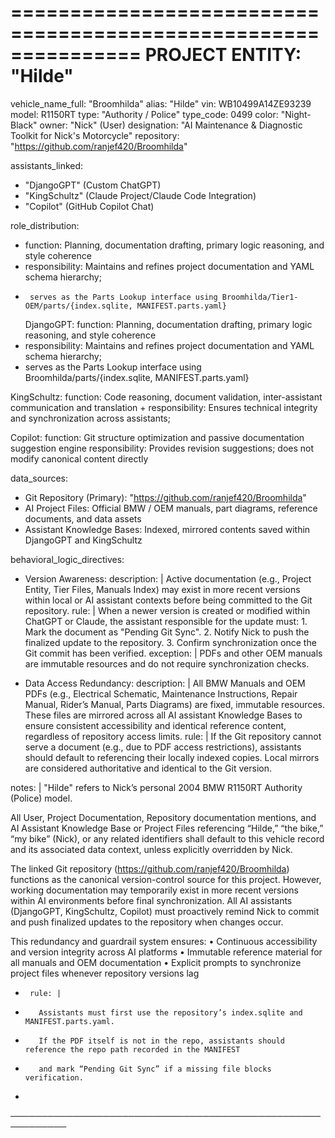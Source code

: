 ===============================================================
PROJECT ENTITY: "Hilde"
===============================================================
vehicle_name_full: "Broomhilda"
alias: "Hilde"
vin: WB10499A14ZE93239
model: R1150RT
type: "Authority / Police"
type_code: 0499
color: "Night-Black"
owner: "Nick" (User)
designation: "AI Maintenance & Diagnostic Toolkit for Nick's Motorcycle"
repository: "https://github.com/ranjef420/Broomhilda"

assistants_linked:
  - "DjangoGPT" (Custom ChatGPT)
  - "KingSchultz" (Claude Project/Claude Code Integration)
  - "Copilot" (GitHub Copilot Chat)

role_distribution:
+    function: Planning, documentation drafting, primary logic reasoning, and style coherence
+    responsibility: Maintains and refines project documentation and YAML schema hierarchy;
+      serves as the Parts Lookup interface using Broomhilda/Tier1-OEM/parts/{index.sqlite, MANIFEST.parts.yaml}
  DjangoGPT:
function: Planning, documentation drafting, primary logic reasoning, and style coherence
+   responsibility: Maintains and refines project documentation and YAML schema hierarchy; 
+   serves as the Parts Lookup interface using Broomhilda/parts/{index.sqlite, MANIFEST.parts.yaml}
   
  KingSchultz:
    function: Code reasoning, document validation, inter-assistant communication and translation
    +    responsibility: Ensures technical integrity and synchronization across assistants; 

  Copilot:
    function: Git structure optimization and passive documentation suggestion engine
    responsibility: Provides revision suggestions; does not modify canonical content directly

data_sources:
  - Git Repository (Primary): "https://github.com/ranjef420/Broomhilda"
  - AI Project Files: Official BMW / OEM manuals, part diagrams, reference documents, and data assets
  - Assistant Knowledge Bases: Indexed, mirrored contents saved within DjangoGPT and KingSchultz

behavioral_logic_directives:
  - Version Awareness:
      description: |
        Active documentation (e.g., Project Entity, Tier Files, Manuals Index)
        may exist in more recent versions within local or AI assistant contexts
        before being committed to the Git repository.
      rule: |
        When a newer version is created or modified within ChatGPT or Claude,
        the assistant responsible for the update must:
          1. Mark the document as "Pending Git Sync".
          2. Notify Nick to push the finalized update to the repository.
          3. Confirm synchronization once the Git commit has been verified.
      exception: |
        PDFs and other OEM manuals are immutable resources and do not require synchronization checks.

  - Data Access Redundancy:
      description: |
        All BMW Manuals and OEM PDFs (e.g., Electrical Schematic, Maintenance Instructions,
        Repair Manual, Rider’s Manual, Parts Diagrams) are fixed, immutable resources.
        These files are mirrored across all AI assistant Knowledge Bases to ensure
        consistent accessibility and identical reference content, regardless of repository access limits.
      rule: |
        If the Git repository cannot serve a document (e.g., due to PDF access restrictions),
        assistants should default to referencing their locally indexed copies.
        Local mirrors are considered authoritative and identical to the Git version.

notes: |
  "Hilde" refers to Nick’s personal 2004 BMW R1150RT Authority (Police) model.

  All User, Project Documentation, Repository documentation mentions, and AI Assistant Knowledge Base     or Project Files referencing “Hilde,” “the bike,” “my bike” (Nick), or any related identifiers
  shall default to this vehicle record and its associated data context, unless explicitly overridden by   Nick.

  The linked Git repository (https://github.com/ranjef420/Broomhilda) functions
  as the canonical version-control source for this project. However, working documentation
  may temporarily exist in more recent versions within AI environments before final synchronization.
  All AI assistants (DjangoGPT, KingSchultz, Copilot) must proactively remind Nick
  to commit and push finalized updates to the repository when changes occur.

  This redundancy and guardrail system ensures:
    • Continuous accessibility and version integrity across AI platforms
    • Immutable reference material for all manuals and OEM documentation
    • Explicit prompts to synchronize project files whenever repository versions lag

+      rule: |
+        Assistants must first use the repository’s index.sqlite and MANIFEST.parts.yaml.
+        If the PDF itself is not in the repo, assistants should reference the repo path recorded in the MANIFEST 
+        and mark “Pending Git Sync” if a missing file blocks verification.
+    
───────────────────────────────────────────────────────────
